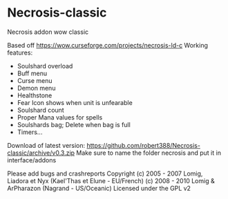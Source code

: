 # Necrosis-classic
Necrosis addon wow classic

Based off https://wow.curseforge.com/projects/necrosis-ld-c 
Working features:
- Soulshard overload
- Buff menu
- Curse menu
- Demon menu
- Healthstone 
- Fear Icon shows when unit is unfearable
- Soulshard count
- Proper Mana values for spells
- Soulshards bag; Delete when bag is full 
- Timers... 

Download of latest version:
https://github.com/robert388/Necrosis-classic/archive/v0.3.zip
Make sure to name the folder necrosis and put it in interface/addons


Please add bugs and crashreports
Copyright
(c) 2005 - 2007 Lomig, Liadora et Nyx (Kael'Thas et Elune - EU/French)
(c) 2008 - 2010 Lomig & ArPharazon (Nagrand - US/Oceanic)
Licensed under the GPL v2
